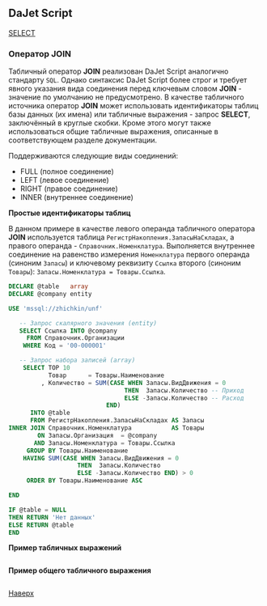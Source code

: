 ## DaJet Script

[SELECT](https://github.com/zhichkin/dajet/tree/main/doc/dajet-script/databases/select/README.md)

### Оператор JOIN

Табличный оператор **JOIN** реализован DaJet Script аналогично стандарту ```SQL```. Однако синтаксис DaJet Script более строг и требует явного указания вида соединения перед ключевым словом **JOIN** - значение по умолчанию не предусмотрено. В качестве табличного источника оператор **JOIN** может использовать идентификаторы таблиц базы данных (их имена) или табличные выражения - запрос **SELECT**, заключённый в круглые скобки. Кроме этого могут также использоваться общие табличные выражения, описанные в соответствующем разделе документации.

Поддерживаются следующие виды соединений:
- FULL (полное соединение)
- LEFT (левое соединение)
- RIGHT (правое соединение)
- INNER (внутреннее соединение)

**Простые идентификаторы таблиц**

В данном примере в качестве левого операнда табличного оператора **JOIN** используется таблица ```РегистрНакопления.ЗапасыНаСкладах```, а правого операнда - ```Справочник.Номенклатура```. Выполняется внутреннее соединение на равенство измерения ```Номенклатура``` первого операнда (синоним ```Запасы```) и ключевому реквизиту ```Ссылка``` второго (синоним ```Товары```): ```Запасы.Номенклатура = Товары.Ссылка```.

```SQL
DECLARE @table   array
DECLARE @company entity

USE 'mssql://zhichkin/unf'

   -- Запрос скалярного значения (entity)
   SELECT Ссылка INTO @company
     FROM Справочник.Организации
    WHERE Код = '00-000001'

   -- Запрос набора записей (array)
    SELECT TOP 10
           Товар      = Товары.Наименование
         , Количество = SUM(CASE WHEN Запасы.ВидДвижения = 0
                                THEN  Запасы.Количество -- Приход
                                ELSE -Запасы.Количество -- Расход
                           END)
      INTO @table
      FROM РегистрНакопления.ЗапасыНаСкладах AS Запасы
INNER JOIN Справочник.Номенклатура           AS Товары
        ON Запасы.Организация  = @company
       AND Запасы.Номенклатура = Товары.Ссылка
     GROUP BY Товары.Наименование
    HAVING SUM(CASE WHEN Запасы.ВидДвижения = 0
                   THEN  Запасы.Количество
                   ELSE -Запасы.Количество END) > 0
     ORDER BY Товары.Наименование ASC

END

IF @table = NULL
THEN RETURN 'Нет данных'
ELSE RETURN @table
END
```

**Пример табличных выражений**
```SQL

```

**Пример общего табличного выражения**
```SQL

```

[Наверх](#оператор-join)
